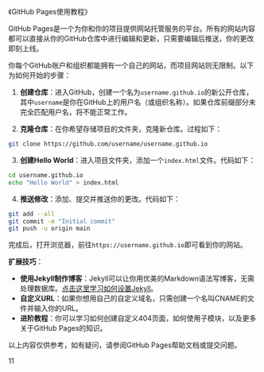 《GitHub Pages使用教程》

GitHub Pages是一个为你和你的项目提供网站托管服务的平台。所有的网站内容都可以直接从你的GitHub仓库中进行编辑和更新，只需要编辑后推送，你的更改即刻上线。

你每个GitHub账户和组织都能拥有一个自己的网站，而项目网站则无限制。以下为如何开始的步骤：

1. **创建仓库**：进入GitHub，创建一个名为`username.github.io`的新公开仓库，其中`username`是你在GitHub上的用户名（或组织名称）。如果仓库前缀部分未完全匹配用户名，将不能正常工作。

2. **克隆仓库**：在你希望存储项目的文件夹，克隆新仓库。过程如下：
```bash
git clone https://github.com/username/username.github.io
```

3. **创建Hello World**：进入项目文件夹，添加一个`index.html`文件。代码如下：
```bash
cd username.github.io
echo "Hello World" > index.html
```

4. **推送修改**：添加、提交并推送你的更改。代码如下：
```bash
git add --all
git commit -m "Initial commit"
git push -u origin main
```
完成后，打开浏览器，前往`https://username.github.io`即可看到你的网站。

**扩展技巧**：

- **使用Jekyll制作博客**：Jekyll可以让你用优美的Markdown语法写博客，无需处理数据库。[点击这里学习如何设置Jekyll](https://app.recraft.ai/project/0f7632d7-a5f4-42a2-8ff5-9be3177d14c6)。
- **自定义URL**：如果你想用自己的自定义域名，只需创建一个名叫CNAME的文件并输入你的URL。
- **进阶教程**：你可以学习如何创建自定义404页面，如何使用子模块，以及更多关于GitHub Pages的知识。

以上内容仅供参考，如有疑问，请参阅GitHub Pages帮助文档或提交问题。

11
